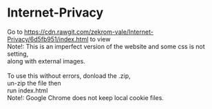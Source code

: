 # Internet-Privacy
Go to https://cdn.rawgit.com/zekrom-vale/Internet-Privacy/6d5fb951/index.html to view <br/>
	Note!: This is an imperfect version of the website and some css is not setting, <br/>
	along with external images.<br/>
<br/>
To use this without errors, donload the .zip, <br/>
	un-zip the file then <br/>
	run index.html<br/>
		Note!: Google Chrome does not keep local cookie files.
